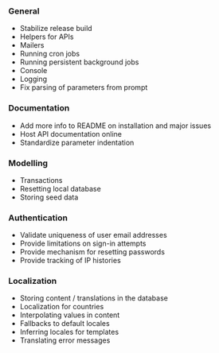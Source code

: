 ### General

* Stabilize release build
* Helpers for APIs
* Mailers
* Running cron jobs
* Running persistent background jobs
* Console
* Logging
* Fix parsing of parameters from prompt

### Documentation
* Add more info to README on installation and major issues
* Host API documentation online
* Standardize parameter indentation

### Modelling

* Transactions
* Resetting local database
* Storing seed data

### Authentication

* Validate uniqueness of user email addresses
* Provide limitations on sign-in attempts
* Provide mechanism for resetting passwords
* Provide tracking of IP histories

### Localization

* Storing content / translations in the database
* Localization for countries
* Interpolating values in content
* Fallbacks to default locales
* Inferring locales for templates
* Translating error messages
